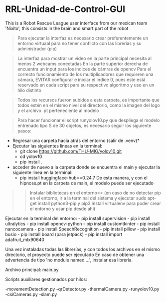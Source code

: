 # RRL-Unidad-de-Control-GUI
This is a Robot Rescue League user interface from our mexican team 'Nixito', this consists in the brain and smart part of the robot

>Para ejecutar la interfaz es necesario crear preferentemente un entorno virtuaal para no tener conflicto con las librerías y su administrador (pip)

>La interfaz para mostrar un video en la parte principal necesita al menos 2 webcams conectadas
>En la parte superior derecha de encuentra un input para los indices de cámras de opencv
>Para el correcto funcionamiento de los multiplicadores que requieren una cámara, EVITAR configurar e iniciar el Indice 0,
pues este está reservado en cada script para su respectivo algoritmo y uso en un hilo distinto

>Todos los recursos fueron subidos a esta carpeta, es importante que todos estén en el mismo nivel del directorio, como la imagen del logo
y el archivo .pt perteneciente al modelo

>Para hacer funcionar el script runyolov10.py que despliega el modelo entrenado tipo S de 30 objetos, es necesario seguir los siguiente pasos:

  * Regresar una carpeta hacia atrás del entorno (salir de .venv)*
  * Ejecutar las siguientes líneas en la terminal:
    - git clone https://github.com/THU-MIG/yolov10.git
    - cd yolov10
    - pip install .
  * acceder de nuevo a la carpeta donde se encuentra el main y ejecutar la siguiente linea en la terminal:
    - pip install huggingface-hub==0.24.7
De esta manera, y con el hipnoss.pt en la carpeta de main, el modelo puede ser ejecutado

>>Instalar bibliotecas en el entorno<<
(en caso de no detectar pip en el entorno, ir a la terminal del sistema y ejecutar
    sudo apt-get install python3-pip y pip3 install virtualenv para poder crear el entorno y usar pip desde ahí)

Ejecutar en la terminal del entorno:
    - pip install supervision
    - pip install ultralytics
    - pip install opencv-python
    - pip install customtkinter
    - pip install nancocamera
    - pip install SpeechRecognition
    - pip install pillow
    - pip install busio
    - pip install board (para jetpack)
    - pip install import adafruit_mlx90640

Una vez instaladas todas las librerías, y con todos los archivos en el mismo directorio, el proyecto puede ser ejecutado
En caso de obtener una advertencia de tipo 'no module named ...', instalar esa librería.

Archivo principal: main.py 

Scripts auxiliares gestionados por hilos: 

-movementDetection.py
-qrDetector.py
-thermalCamera.py
-runyolov10.py
-csiCameras.py
-slam.py

